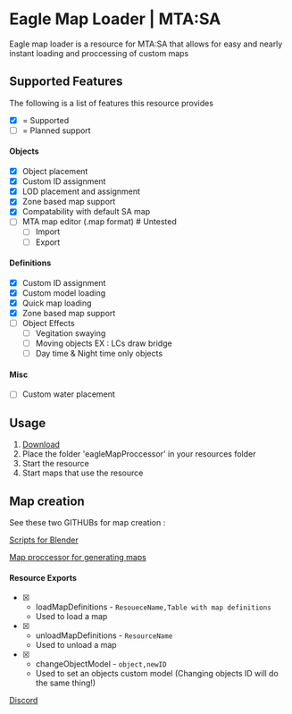 # Eagle Map Loader | MTA:SA

Eagle map loader is a resource for MTA:SA that allows for easy and nearly instant loading and proccessing of custom maps

## Supported Features

The following is a list of features this resource provides
- [x] = Supported
- [ ] = Planned support

#### Objects

- [X] Object placement
- [X] Custom ID assignment
- [x] LOD placement and assignment
- [X] Zone based map support
- [x] Compatability with default SA map
- [ ] MTA map editor (.map format) # Untested
  - [ ] Import
  - [ ] Export
  
#### Definitions

- [X] Custom ID assignment
- [X] Custom model loading
- [X] Quick map loading
- [X] Zone based map support
- [ ] Object Effects
  - [ ] Vegitation swaying
  - [ ] Moving objects EX : LCs draw bridge
  - [ ] Day time & Night time only objects
  
#### Misc

- [ ] Custom water placement
  

## Usage

1. [Download](https://github.com/BlueEagle12/MTA-SA---Eagle-Loader/tree/2.0) 
2. Place the folder 'eagleMapProccessor' in your resources folder
3. Start the resource
4. Start maps that use the resource

## Map creation

See these two GITHUBs for map creation : 

[Scripts for Blender](https://github.com/BlueEagle12/Eagle-Map-Proccessor---Blender-Scripts)

[Map proccessor for generating maps](https://github.com/BlueEagle12/MTA-SA-Eagle-Map-Proccessor)

#### Resource Exports

* [X] - loadMapDefinitions - `ResoueceName,Table with map definitions`
  - Used to load a map
* [X] - unloadMapDefinitions - `ResourceName`
  - Used to unload a map
* [X] - changeObjectModel - `object,newID`
  - Used to set an objects custom model (Changing objects ID will do the same thing!)


[Discord](https://discord.gg/dp5sp7tD3B)
